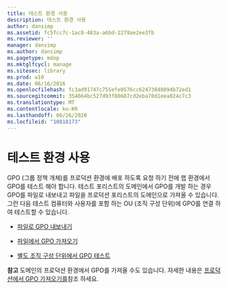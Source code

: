 ```yaml
---
title: 테스트 환경 사용
description: 테스트 환경 사용
author: dansimp
ms.assetid: fc5fcc7c-1ac8-483a-a6bd-2279ae2ee3fb
ms.reviewer: ''
manager: dansimp
ms.author: dansimp
ms.pagetype: mdop
ms.mktglfcycl: manage
ms.sitesec: library
ms.prod: w10
ms.date: 06/16/2016
ms.openlocfilehash: fc3ad91747c755efe0576cc62473848094b72ed1
ms.sourcegitcommit: 354664bc527d93f80687cd2eba70d1eea024c7c3
ms.translationtype: MT
ms.contentlocale: ko-KR
ms.lasthandoff: 06/26/2020
ms.locfileid: "10818173"
---
```

# 테스트 환경 사용


GPO (그룹 정책 개체)를 프로덕션 환경에 배포 하도록 요청 하기 전에 랩 환경에서 GPO를 테스트 해야 합니다. 테스트 포리스트의 도메인에서 GPO를 개발 하는 경우 GPO를 파일로 내보내고 파일을 프로덕션 포리스트의 도메인으로 가져올 수 있습니다. 그런 다음 테스트 컴퓨터와 사용자를 포함 하는 OU (조직 구성 단위)에 GPO를 연결 하 여 테스트할 수 있습니다.

-   [파일로 GPO 내보내기](export-a-gpo-to-a-file.md)

-   [파일에서 GPO 가져오기](import-a-gpo-from-a-file-ed.md)

-   [별도 조직 구성 단위에서 GPO 테스트](test-a-gpo-in-a-separate-organizational-unit-agpm40.md)

**참고**  도메인의 프로덕션 환경에서 GPO를 가져올 수도 있습니다. 자세한 내용은 [프로덕션에서 GPO 가져오기를](import-a-gpo-from-production-agpm40-ed.md)참조 하세요.

 

 

 






